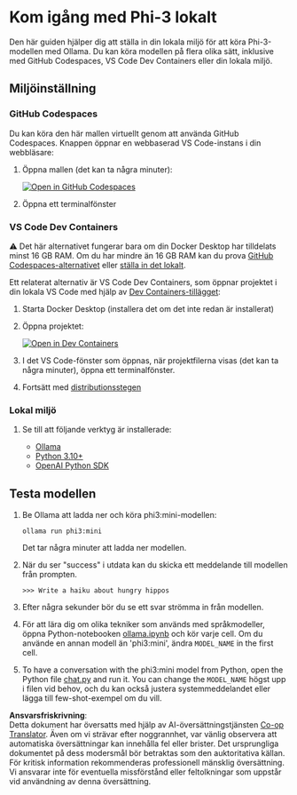 <!--
CO_OP_TRANSLATOR_METADATA:
{
  "original_hash": "3edae6aebc3d0143037109e8af58f1ac",
  "translation_date": "2025-05-09T07:09:55+00:00",
  "source_file": "md/01.Introduction/01/01.EnvironmentSetup.md",
  "language_code": "sv"
}
-->
# Kom igång med Phi-3 lokalt

Den här guiden hjälper dig att ställa in din lokala miljö för att köra Phi-3-modellen med Ollama. Du kan köra modellen på flera olika sätt, inklusive med GitHub Codespaces, VS Code Dev Containers eller din lokala miljö.

## Miljöinställning

### GitHub Codespaces

Du kan köra den här mallen virtuellt genom att använda GitHub Codespaces. Knappen öppnar en webbaserad VS Code-instans i din webbläsare:

1. Öppna mallen (det kan ta några minuter):

    [![Open in GitHub Codespaces](https://github.com/codespaces/badge.svg)](https://codespaces.new/microsoft/phi-3cookbook)

2. Öppna ett terminalfönster

### VS Code Dev Containers

⚠️ Det här alternativet fungerar bara om din Docker Desktop har tilldelats minst 16 GB RAM. Om du har mindre än 16 GB RAM kan du prova [GitHub Codespaces-alternativet](../../../../../md/01.Introduction/01) eller [ställa in det lokalt](../../../../../md/01.Introduction/01).

Ett relaterat alternativ är VS Code Dev Containers, som öppnar projektet i din lokala VS Code med hjälp av [Dev Containers-tillägget](https://marketplace.visualstudio.com/items?itemName=ms-vscode-remote.remote-containers):

1. Starta Docker Desktop (installera det om det inte redan är installerat)
2. Öppna projektet:

    [![Open in Dev Containers](https://img.shields.io/static/v1?style=for-the-badge&label=Dev%20Containers&message=Open&color=blue&logo=visualstudiocode)](https://vscode.dev/redirect?url=vscode://ms-vscode-remote.remote-containers/cloneInVolume?url=https://github.com/microsoft/phi-3cookbook)

3. I det VS Code-fönster som öppnas, när projektfilerna visas (det kan ta några minuter), öppna ett terminalfönster.
4. Fortsätt med [distributionsstegen](../../../../../md/01.Introduction/01)

### Lokal miljö

1. Se till att följande verktyg är installerade:

    * [Ollama](https://ollama.com/)
    * [Python 3.10+](https://www.python.org/downloads/)
    * [OpenAI Python SDK](https://pypi.org/project/openai/)

## Testa modellen

1. Be Ollama att ladda ner och köra phi3:mini-modellen:

    ```shell
    ollama run phi3:mini
    ```

    Det tar några minuter att ladda ner modellen.

2. När du ser "success" i utdata kan du skicka ett meddelande till modellen från prompten.

    ```shell
    >>> Write a haiku about hungry hippos
    ```

3. Efter några sekunder bör du se ett svar strömma in från modellen.

4. För att lära dig om olika tekniker som används med språkmodeller, öppna Python-notebooken [ollama.ipynb](../../../../../code/01.Introduce/ollama.ipynb) och kör varje cell. Om du använde en annan modell än 'phi3:mini', ändra `MODEL_NAME` in the first cell.

5. To have a conversation with the phi3:mini model from Python, open the Python file [chat.py](../../../../../code/01.Introduce/chat.py) and run it. You can change the `MODEL_NAME` högst upp i filen vid behov, och du kan också justera systemmeddelandet eller lägga till few-shot-exempel om du vill.

**Ansvarsfriskrivning**:  
Detta dokument har översatts med hjälp av AI-översättningstjänsten [Co-op Translator](https://github.com/Azure/co-op-translator). Även om vi strävar efter noggrannhet, var vänlig observera att automatiska översättningar kan innehålla fel eller brister. Det ursprungliga dokumentet på dess modersmål bör betraktas som den auktoritativa källan. För kritisk information rekommenderas professionell mänsklig översättning. Vi ansvarar inte för eventuella missförstånd eller feltolkningar som uppstår vid användning av denna översättning.